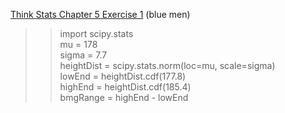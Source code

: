 [Think Stats Chapter 5 Exercise 1](http://greenteapress.com/thinkstats2/html/thinkstats2006.html#toc50) (blue men)

>> import scipy.stats <br />
  mu = 178<br />
  sigma = 7.7<br />
  heightDist = scipy.stats.norm(loc=mu, scale=sigma)<br />
  lowEnd = heightDist.cdf(177.8)<br />
  highEnd = heightDist.cdf(185.4)<br />
  bmgRange = highEnd - lowEnd<br />
